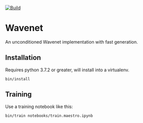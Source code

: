 [![Build](https://github.com/feldberlin/wavenet/workflows/CI/badge.svg)](https://github.com/feldberlin/wavenet/actions)

# Wavenet

An unconditioned Wavenet implementation with fast generation.


## Installation

Requires python 3.7.2 or greater, will install into a virtualenv.

```
bin/install
```

## Training

Use a training notebook like this:

```
bin/train notebooks/train.maestro.ipynb
```
